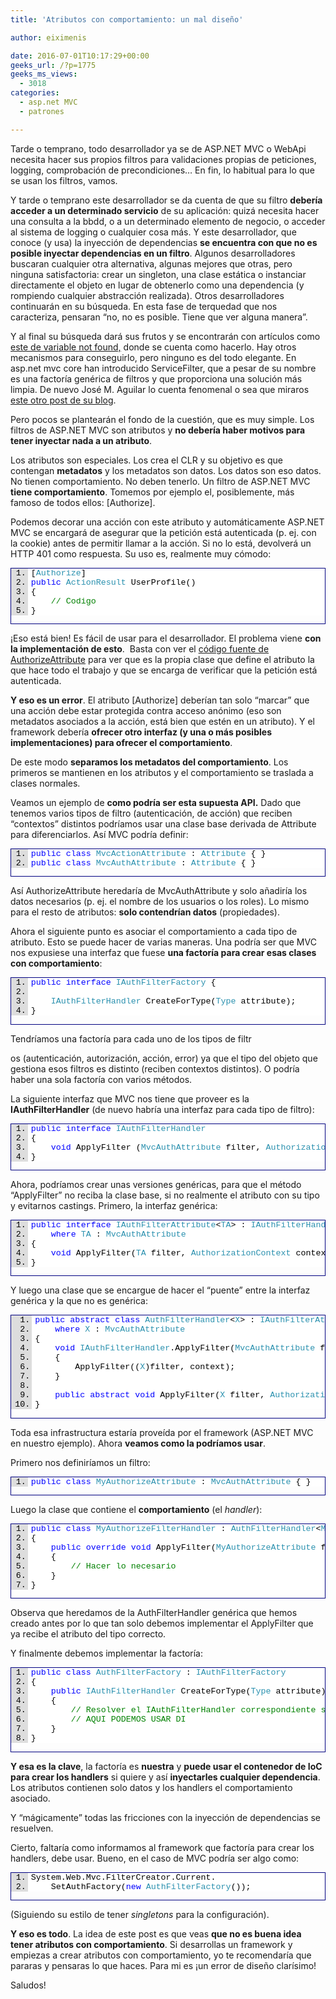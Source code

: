 ```yaml
---
title: 'Atributos con comportamiento: un mal diseño'

author: eiximenis

date: 2016-07-01T10:17:29+00:00
geeks_url: /?p=1775
geeks_ms_views:
  - 3018
categories:
  - asp.net MVC
  - patrones

---
```

Tarde o temprano, todo desarrollador ya se de ASP.NET MVC o WebApi necesita hacer sus propios filtros para validaciones propias de peticiones, logging, comprobación de precondiciones… En fin, lo habitual para lo que se usan los filtros, vamos.

Y tarde o temprano este desarrollador se da cuenta de que su filtro **debería acceder a un determinado servicio** de su aplicación: quizá necesita hacer una consulta a la bbdd, o a un determinado elemento de negocio, o acceder al sistema de logging o cualquier cosa más. Y este desarrollador, que conoce (y usa) la inyección de dependencias **se encuentra con que no es posible inyectar dependencias en un filtro**. Algunos desarrolladores buscaran cualquier otra alternativa, algunas mejores que otras, pero ninguna satisfactoria: crear un singleton, una clase estática o instanciar directamente el objeto en lugar de obtenerlo como una dependencia (y rompiendo cualquier abstracción realizada). Otros desarrolladores continuarán en su búsqueda. En esta fase de terquedad que nos caracteriza, pensaran “no, no es posible. Tiene que ver alguna manera”. 

<!--more -->

Y al final su búsqueda dará sus frutos y se encontrarán con artículos como <a href="http://www.variablenotfound.com/2013/07/inyeccion-de-dependencias-en-filtros.html" target="_blank" rel="noopener noreferrer">este de variable not found,</a> donde se cuenta como hacerlo. Hay otros mecanismos para conseguirlo, pero ninguno es del todo elegante. En asp.net mvc core han introducido ServiceFilter, que a pesar de su nombre es una factoría genérica de filtros y que proporciona una solución más limpia. De nuevo José M. Aguilar lo cuenta fenomenal o sea que miraros <a href="http://www.variablenotfound.com/2015/06/inyeccion-de-dependencias-en-filtros.html" target="_blank" rel="noopener noreferrer">este otro post de su blog</a>.

Pero pocos se plantearán el fondo de la cuestión, que es muy simple. Los filtros de ASP.NET MVC son atributos y **no debería haber motivos para tener inyectar nada a un atributo**.

Los atributos son especiales. Los crea el CLR y su objetivo es que contengan **metadatos** y los metadatos son datos. Los datos son eso datos. No tienen comportamiento. No deben tenerlo. Un filtro de ASP.NET MVC **tiene comportamiento**. Tomemos por ejemplo el, posiblemente, más famoso de todos ellos: [Authorize].

Podemos decorar una acción con este atributo y automáticamente ASP.NET MVC se encargará de asegurar que la petición está autenticada (p. ej. con la cookie) antes de permitir llamar a la acción. Si no lo está, devolverá un HTTP 401 como respuesta. Su uso es, realmente muy cómodo:

<div id="scid:9ce6104f-a9aa-4a17-a79f-3a39532ebf7c:388f3155-6e70-4b21-8b26-aeefa4c93f20" class="wlWriterEditableSmartContent" style="float: none; padding-bottom: 0px; padding-top: 0px; padding-left: 0px; margin: 0px; display: inline; padding-right: 0px">
  <div style="border: #000080 1px solid; color: #000; font-family: 'Courier New', Courier, Monospace; font-size: 10pt">
    <div style="background: #ddd; max-height: 300px; overflow: auto">
      <ol start="1" style="background: #ffffff; margin: 0 0 0 2em; padding: 0 0 0 5px; white-space: nowrap">
        <li>
          <span style="color:#000000">[</span><span style="color:#2b91af">Authorize</span><span style="color:#000000">]</span>
        </li>
        <li>
          <span style="color:#000000"></span><span style="color:#0000ff">public</span><span style="color:#000000"> </span><span style="color:#2b91af">ActionResult</span><span style="color:#000000"> UserProfile()</span>
        </li>
        <li>
          <span style="color:#000000">{</span>
        </li>
        <li>
              <span style="color:#000000"></span><span style="color:#008000">// Codigo</span>
        </li>
        <li>
          <span style="color:#000000">}</span>
        </li>
      </ol>
    </div></p>
  </div></p>
</div>

¡Eso está bien! Es fácil de usar para el desarrollador. El problema viene **con la implementación de esto**.&nbsp; Basta con ver el <a href="https://github.com/ASP-NET-MVC/aspnetwebstack/blob/master/src/System.Web.Mvc/AuthorizeAttribute.cs" target="_blank" rel="noopener noreferrer">código fuente de AuthorizeAttribute</a> para ver que es la propia clase que define el atributo la que hace todo el trabajo y que se encarga de verificar que la petición está autenticada.

**Y eso es un error**. El atributo [Authorize] deberían tan solo “marcar” que una acción debe estar protegida contra acceso anónimo (eso son metadatos asociados a la acción, está bien que estén en un atributo). Y el framework debería **ofrecer otro interfaz (y una o más posibles implementaciones) para ofrecer el comportamiento**.

De este modo **separamos los metadatos del comportamiento**. Los primeros se mantienen en los atributos y el comportamiento se traslada a clases normales.

Veamos un ejemplo de **como podría ser esta supuesta API.** Dado que tenemos varios tipos de filtro (autenticación, de acción) que reciben “contextos” distintos podríamos usar una clase base derivada de Attribute para diferenciarlos. Así MVC podría definir:

<div id="scid:9ce6104f-a9aa-4a17-a79f-3a39532ebf7c:4d8f9ded-13cb-45d2-8100-bd5c9fe66eae" class="wlWriterEditableSmartContent" style="float: none; padding-bottom: 0px; padding-top: 0px; padding-left: 0px; margin: 0px; display: inline; padding-right: 0px">
  <div style="border: #000080 1px solid; color: #000; font-family: 'Courier New', Courier, Monospace; font-size: 10pt">
    <div style="background: #ddd; max-height: 300px; overflow: auto">
      <ol start="1" style="background: #ffffff; margin: 0 0 0 2em; padding: 0 0 0 5px; white-space: nowrap">
        <li>
          <span style="color:#000000"></span><span style="color:#0000ff">public</span><span style="color:#000000"> </span><span style="color:#0000ff">class</span><span style="color:#000000"> </span><span style="color:#2b91af">MvcActionAttribute</span><span style="color:#000000"> : </span><span style="color:#2b91af">Attribute</span><span style="color:#000000"> { }</span>
        </li>
        <li>
          <span style="color:#000000"></span><span style="color:#0000ff">public</span><span style="color:#000000"> </span><span style="color:#0000ff">class</span><span style="color:#000000"> </span><span style="color:#2b91af">MvcAuthAttribute</span><span style="color:#000000"> : </span><span style="color:#2b91af">Attribute</span><span style="color:#000000"> { }</span>
        </li>
      </ol>
    </div></p>
  </div></p>
</div>

Así AuthorizeAttribute heredaría de MvcAuthAttribute y solo añadiría los datos necesarios (p. ej. el nombre de los usuarios o los roles). Lo mismo para el resto de atributos: **solo contendrían datos** (propiedades).

Ahora el siguiente punto es asociar el comportamiento a cada tipo de atributo. Esto se puede hacer de varias maneras. Una podría ser que MVC nos expusiese una interfaz que fuese **una factoría para crear esas clases con comportamiento**:

<div id="scid:9ce6104f-a9aa-4a17-a79f-3a39532ebf7c:6da77f98-a1f4-4c00-a7a0-3bcdf961694c" class="wlWriterEditableSmartContent" style="float: none; padding-bottom: 0px; padding-top: 0px; padding-left: 0px; margin: 0px; display: inline; padding-right: 0px">
  <div style="border: #000080 1px solid; color: #000; font-family: 'Courier New', Courier, Monospace; font-size: 10pt">
    <div style="background: #ddd; max-height: 300px; overflow: auto">
      <ol start="1" style="background: #ffffff; margin: 0 0 0 2em; padding: 0 0 0 5px; white-space: nowrap">
        <li>
          <span style="color:#000000"></span><span style="color:#0000ff">public</span><span style="color:#000000"> </span><span style="color:#0000ff">interface</span><span style="color:#000000"> </span><span style="color:#2b91af">IAuthFilterFactory</span><span style="color:#000000"> {</span>
        </li>
        <li>
          &nbsp;
        </li>
        <li>
              <span style="color:#000000"></span><span style="color:#2b91af">IAuthFilterHandler</span><span style="color:#000000"> CreateForType(</span><span style="color:#2b91af">Type</span><span style="color:#000000"> attribute);</span>
        </li>
        <li>
          <span style="color:#000000">}</span>
        </li>
      </ol>
    </div></p>
  </div></p>
</div>

Tendríamos una factoría para cada uno de los tipos de filtr
  
os (autenticación, autorización, acción, error) ya que el tipo del objeto que gestiona esos filtros es distinto (reciben contextos distintos). O podría haber una sola factoría con varios métodos.

La siguiente interfaz que MVC nos tiene que proveer es la **IAuthFilterHandler** (de nuevo habría una interfaz para cada tipo de filtro):

<div id="scid:9ce6104f-a9aa-4a17-a79f-3a39532ebf7c:985ad695-9048-4d00-b0d2-95d1e9da30eb" class="wlWriterEditableSmartContent" style="float: none; padding-bottom: 0px; padding-top: 0px; padding-left: 0px; margin: 0px; display: inline; padding-right: 0px">
  <div style="border: #000080 1px solid; color: #000; font-family: 'Courier New', Courier, Monospace; font-size: 10pt">
    <div style="background: #ddd; max-height: 300px; overflow: auto">
      <ol start="1" style="background: #ffffff; margin: 0 0 0 2em; padding: 0 0 0 5px; white-space: nowrap">
        <li>
          <span style="color:#000000"></span><span style="color:#0000ff">public</span><span style="color:#000000"> </span><span style="color:#0000ff">interface</span><span style="color:#000000"> </span><span style="color:#2b91af">IAuthFilterHandler</span>
        </li>
        <li>
          <span style="color:#000000">{</span>
        </li>
        <li>
              <span style="color:#000000"></span><span style="color:#0000ff">void</span><span style="color:#000000"> ApplyFilter (</span><span style="color:#2b91af">MvcAuthAttribute</span><span style="color:#000000"> filter, </span><span style="color:#2b91af">AuthorizationContext</span><span style="color:#000000"> context);</span>
        </li>
        <li>
          <span style="color:#000000">}</span>
        </li>
      </ol>
    </div></p>
  </div></p>
</div>

Ahora, podríamos crear unas versiones genéricas, para que el método “ApplyFilter” no reciba la clase base, si no realmente el atributo con su tipo y evitarnos castings. Primero, la interfaz genérica:

<div id="scid:9ce6104f-a9aa-4a17-a79f-3a39532ebf7c:cda6e579-201b-456b-bd6f-b06ab5ca3504" class="wlWriterEditableSmartContent" style="float: none; padding-bottom: 0px; padding-top: 0px; padding-left: 0px; margin: 0px; display: inline; padding-right: 0px">
  <div style="border: #000080 1px solid; color: #000; font-family: 'Courier New', Courier, Monospace; font-size: 10pt">
    <div style="background: #ddd; max-height: 300px; overflow: auto">
      <ol start="1" style="background: #ffffff; margin: 0 0 0 2em; padding: 0 0 0 5px; white-space: nowrap">
        <li>
          <span style="color:#000000"></span><span style="color:#0000ff">public</span><span style="color:#000000"> </span><span style="color:#0000ff">interface</span><span style="color:#000000"> </span><span style="color:#2b91af">IAuthFilterAttribute</span><span style="color:#000000"><</span><span style="color:#2b91af">TA</span><span style="color:#000000">> : </span><span style="color:#2b91af">IAuthFilterHandler</span>
        </li>
        <li>
              <span style="color:#000000"></span><span style="color:#0000ff">where</span><span style="color:#000000"> </span><span style="color:#2b91af">TA</span><span style="color:#000000"> : </span><span style="color:#2b91af">MvcAuthAttribute</span>
        </li>
        <li>
          <span style="color:#000000">{</span>
        </li>
        <li>
              <span style="color:#000000"></span><span style="color:#0000ff">void</span><span style="color:#000000"> ApplyFilter(</span><span style="color:#2b91af">TA</span><span style="color:#000000"> filter, </span><span style="color:#2b91af">AuthorizationContext</span><span style="color:#000000"> context);</span>
        </li>
        <li>
          <span style="color:#000000">}</span>
        </li>
      </ol>
    </div></p>
  </div></p>
</div>

Y luego una clase que se encargue de hacer el “puente” entre la interfaz genérica y la que no es genérica:

<div id="scid:9ce6104f-a9aa-4a17-a79f-3a39532ebf7c:3b123008-ed71-48f2-9913-85262622b119" class="wlWriterEditableSmartContent" style="float: none; padding-bottom: 0px; padding-top: 0px; padding-left: 0px; margin: 0px; display: inline; padding-right: 0px">
  <div style="border: #000080 1px solid; color: #000; font-family: 'Courier New', Courier, Monospace; font-size: 10pt">
    <div style="background: #ddd; max-height: 300px; overflow: auto">
      <ol start="1" style="background: #ffffff; margin: 0 0 0 2.5em; padding: 0 0 0 5px; white-space: nowrap">
        <li>
          <span style="color:#000000"></span><span style="color:#0000ff">public</span><span style="color:#000000"> </span><span style="color:#0000ff">abstract</span><span style="color:#000000"> </span><span style="color:#0000ff">class</span><span style="color:#000000"> </span><span style="color:#2b91af">AuthFilterHandler</span><span style="color:#000000"><</span><span style="color:#2b91af">X</span><span style="color:#000000">> : </span><span style="color:#2b91af">IAuthFilterAttribute</span><span style="color:#000000"><</span><span style="color:#2b91af">X</span><span style="color:#000000">></span>
        </li>
        <li>
              <span style="color:#000000"></span><span style="color:#0000ff">where</span><span style="color:#000000"> </span><span style="color:#2b91af">X</span><span style="color:#000000"> : </span><span style="color:#2b91af">MvcAuthAttribute</span>
        </li>
        <li>
          <span style="color:#000000">{</span>
        </li>
        <li>
              <span style="color:#000000"></span><span style="color:#0000ff">void</span><span style="color:#000000"> </span><span style="color:#2b91af">IAuthFilterHandler</span><span style="color:#000000">.ApplyFilter(</span><span style="color:#2b91af">MvcAuthAttribute</span><span style="color:#000000"> filter, </span><span style="color:#2b91af">AuthorizationContext</span><span style="color:#000000"> context)</span>
        </li>
        <li>
              <span style="color:#000000">{</span>
        </li>
        <li>
                  <span style="color:#000000">ApplyFilter((</span><span style="color:#2b91af">X</span><span style="color:#000000">)filter, context);</span>
        </li>
        <li>
              <span style="color:#000000">}</span>
        </li>
        <li>
          &nbsp;
        </li>
        <li>
              <span style="color:#000000"></span><span style="color:#0000ff">public</span><span style="color:#000000"> </span><span style="color:#0000ff">abstract</span><span style="color:#000000"> </span><span style="color:#0000ff">void</span><span style="color:#000000"> ApplyFilter(</span><span style="color:#2b91af">X</span><span style="color:#000000"> filter, </span><span style="color:#2b91af">AuthorizationContext</span><span style="color:#000000"> context);</span>
        </li>
        <li>
          <span style="color:#000000">}</span>
        </li>
      </ol>
    </div></p>
  </div></p>
</div>

Toda esa infrastructura estaría proveída por el framework (ASP.NET MVC en nuestro ejemplo). Ahora **veamos como la podríamos usar**.

Primero nos definiríamos un filtro:

<div id="scid:9ce6104f-a9aa-4a17-a79f-3a39532ebf7c:c3200a49-6c7b-46ed-96c9-8769072418a4" class="wlWriterEditableSmartContent" style="float: none; padding-bottom: 0px; padding-top: 0px; padding-left: 0px; margin: 0px; display: inline; padding-right: 0px">
  <div style="border: #000080 1px solid; color: #000; font-family: 'Courier New', Courier, Monospace; font-size: 10pt">
    <div style="background: #ddd; max-height: 300px; overflow: auto">
      <ol start="1" style="background: #ffffff; margin: 0 0 0 2em; padding: 0 0 0 5px; white-space: nowrap">
        <li>
          <span style="color:#0000ff">public</span><span style="color:#000000"> </span><span style="color:#0000ff">class</span><span style="color:#000000"> </span><span style="color:#2b91af">MyAuthorizeAttribute</span><span style="color:#000000"> : </span><span style="color:#2b91af">MvcAuthAttribute</span><span style="color:#000000"> { }</span>
        </li>
      </ol>
    </div></p>
  </div></p>
</div>

Luego la clase que contiene el **comportamiento** (el _handler_):

<div id="scid:9ce6104f-a9aa-4a17-a79f-3a39532ebf7c:9b7e5ba2-96df-4164-8f07-fe50d2f6ff13" class="wlWriterEditableSmartContent" style="float: none; padding-bottom: 0px; padding-top: 0px; padding-left: 0px; margin: 0px; display: inline; padding-right: 0px">
  <div style="border: #000080 1px solid; color: #000; font-family: 'Courier New', Courier, Monospace; font-size: 10pt">
    <div style="background: #ddd; max-height: 300px; overflow: auto">
      <ol start="1" style="background: #ffffff; margin: 0 0 0 2em; padding: 0 0 0 5px; white-space: nowrap">
        <li>
          <span style="color:#000000"></span><span style="color:#0000ff">public</span><span style="color:#000000
"> </span><span style="color:#0000ff">class</span><span style="color:#000000"> </span><span style="color:#2b91af">MyAuthorizeFilterHandler</span><span style="color:#000000"> : </span><span style="color:#2b91af">AuthFilterHandler</span><span style="color:#000000"><</span><span style="color:#2b91af">MyAuthorizeAttribute</span><span style="color:#000000">></span>
        </li>
        <li>
          <span style="color:#000000">{</span>
        </li>
        <li>
              <span style="color:#000000"></span><span style="color:#0000ff">public</span><span style="color:#000000"> </span><span style="color:#0000ff">override</span><span style="color:#000000"> </span><span style="color:#0000ff">void</span><span style="color:#000000"> ApplyFilter(</span><span style="color:#2b91af">MyAuthorizeAttribute</span><span style="color:#000000"> filter, </span><span style="color:#2b91af">AuthorizationContext</span><span style="color:#000000"> context)</span>
        </li>
        <li>
              <span style="color:#000000">{</span>
        </li>
        <li>
                  <span style="color:#000000"></span><span style="color:#008000">// Hacer lo necesario</span>
        </li>
        <li>
              <span style="color:#000000">}</span>
        </li>
        <li>
          <span style="color:#000000">}</span>
        </li>
      </ol>
    </div></p>
  </div></p>
</div>

Observa que heredamos de la AuthFilterHandler genérica que hemos creado antes por lo que tan solo debemos implementar el ApplyFilter que ya recibe el atributo del tipo correcto.

Y finalmente debemos implementar la factoría:

<div id="scid:9ce6104f-a9aa-4a17-a79f-3a39532ebf7c:36c3bd1a-0f31-4104-ae5d-9cd32fc84e17" class="wlWriterEditableSmartContent" style="float: none; padding-bottom: 0px; padding-top: 0px; padding-left: 0px; margin: 0px; display: inline; padding-right: 0px">
  <div style="border: #000080 1px solid; color: #000; font-family: 'Courier New', Courier, Monospace; font-size: 10pt">
    <div style="background: #ddd; max-height: 300px; overflow: auto">
      <ol start="1" style="background: #ffffff; margin: 0 0 0 2em; padding: 0 0 0 5px; white-space: nowrap">
        <li>
          <span style="color:#000000"></span><span style="color:#0000ff">public</span><span style="color:#000000"> </span><span style="color:#0000ff">class</span><span style="color:#000000"> </span><span style="color:#2b91af">AuthFilterFactory</span><span style="color:#000000"> : </span><span style="color:#2b91af">IAuthFilterFactory</span>
        </li>
        <li>
          <span style="color:#000000">{</span>
        </li>
        <li>
              <span style="color:#000000"></span><span style="color:#0000ff">public</span><span style="color:#000000"> </span><span style="color:#2b91af">IAuthFilterHandler</span><span style="color:#000000"> CreateForType(</span><span style="color:#2b91af">Type</span><span style="color:#000000"> attribute)</span>
        </li>
        <li>
              <span style="color:#000000">{</span>
        </li>
        <li>
                  <span style="color:#000000"></span><span style="color:#008000">// Resolver el IAuthFilterHandler correspondiente segn el tipo del atributo</span>
        </li>
        <li>
                  <span style="color:#000000"></span><span style="color:#008000">// AQUI PODEMOS USAR DI</span>
        </li>
        <li>
              <span style="color:#000000">}</span>
        </li>
        <li>
          <span style="color:#000000">}</span>
        </li>
      </ol>
    </div></p>
  </div></p>
</div>

**Y esa es la clave**, la factoría es **nuestra** y **puede usar el contenedor de IoC para crear los handlers** si quiere y así **inyectarles cualquier dependencia**. Los atributos contienen solo datos y los handlers el comportamiento asociado.

Y “mágicamente” todas las fricciones con la inyección de dependencias se resuelven.

Cierto, faltaría como informamos al framework que factoría para crear los handlers, debe usar. Bueno, en el caso de MVC podría ser algo como:

<div id="scid:9ce6104f-a9aa-4a17-a79f-3a39532ebf7c:e405381e-2568-4e22-b739-5bc2f7a8eb22" class="wlWriterEditableSmartContent" style="float: none; padding-bottom: 0px; padding-top: 0px; padding-left: 0px; margin: 0px; display: inline; padding-right: 0px">
  <div style="border: #000080 1px solid; color: #000; font-family: 'Courier New', Courier, Monospace; font-size: 10pt">
    <div style="background: #ddd; max-height: 300px; overflow: auto">
      <ol start="1" style="background: #ffffff; margin: 0 0 0 2em; padding: 0 0 0 5px; white-space: nowrap">
        <li>
          <span style="color:#000000">System.Web.Mvc.FilterCreator.Current.</span>
        </li>
        <li>
              <span style="color:#000000">SetAuthFactory(</span><span style="color:#0000ff">new</span><span style="color:#000000"> </span><span style="color:#2b91af">AuthFilterFactory</span><span style="color:#000000">());</span>
        </li>
      </ol>
    </div></p>
  </div></p>
</div>

(Siguiendo su estilo de tener _singletons_ para la configuración).

**Y eso es todo**. La idea de este post es que veas **que no es buena idea tener atributos con comportamiento**. Si desarrollas un framework y empiezas a crear atributos con comportamiento, yo te recomendaría que pararas y pensaras lo que haces. Para mi es ¡un error de diseño clarísimo!

Saludos!
